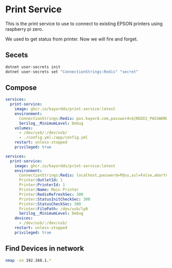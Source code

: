 # Print Service

This is the print service to use to connect to existing EPSON printers using raspberry pi zero.

We used to get status from printer. Now we will fire and forget.

## Secets

```bash
dotnet user-secrets init
dotnet user-secrets set "ConnectionStrings:Redis" "secret" 
```

## Compose

```yaml
services:
  print-service:
    image: ghcr.io/kayorddx/print-service:latest
    environment:
      ConnectionStrings:Redis: pos.kayord.com,password=${REDIS_PASSWORD},ssl=False,abortConnect=False
      Serilog__MinimumLevel: Debug
    volumes:
      - /dev/usb/:/dev/usb/
      - ./config.yml:/app/config.yml
    restart: unless-stopped
    privileged: true

```

```yaml
services:
  print-service:
    image: ghcr.io/kayorddx/print-service:latest
    environment:
      ConnectionStrings:Redis: localhost,password=P@ss,ssl=False,abortConnect=False
      Printer:OutletId: 1
      Printer:PrinterId: 1
      Printer:Name: Main Printer
      Printer:RedisRefreshSec: 300
      Printer:StatusInitCheckSec: 300
      Printer:StatusCheckSec: 300
      Printer:FilePath: /dev/usb/lp0    
      Serilog__MinimumLevel: Debug
    devices:
      - /dev/usb/:/dev/usb/
    restart: unless-stopped
    privileged: true
```

## Find Devices in network

```bash
nmap -sn 192.168.1.*
```
